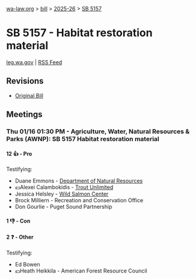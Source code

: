 [wa-law.org](/) > [bill](/bill/) > [2025-26](/bill/2025-26/) > [SB 5157](/bill/2025-26/sb/5157/)

# SB 5157 - Habitat restoration material
[leg.wa.gov](https://app.leg.wa.gov/billsummary?BillNumber=5157&Year=2025&Initiative=false) | [RSS Feed](./rss.xml)

## Revisions
* [Original Bill](1/)

## Meetings
### Thu 01/16 01:30 PM - Agriculture, Water, Natural Resources & Parks (AWNP): SB 5157 Habitat restoration material
#### 12 👍 - Pro
Testifying:
* Duane Emmons - [Department of Natural Resources](/org/department_of_natural_resources/)
* 💵Alexei Calambokidis - [Trout Unlimited](/org/trout_unlimited/)
* Jessica Helsley - [Wild Salmon Center](/org/wild_salmon_center/)
* Brock Milliern - Recreation and Conservation Office
* Don Gourlie - Puget Sound Partnership

#### 1 👎 - Con

#### 2 ❓ - Other
Testifying:
* Ed Bowen
* 💵Heath Heikkila - American Forest Resource Council
